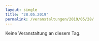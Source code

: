 ```yaml
---
layout: single
title: "28.05.2019"
permalink: /veranstaltungen/2019/05/28/
---
```


Keine Veranstaltung an diesem Tag.

